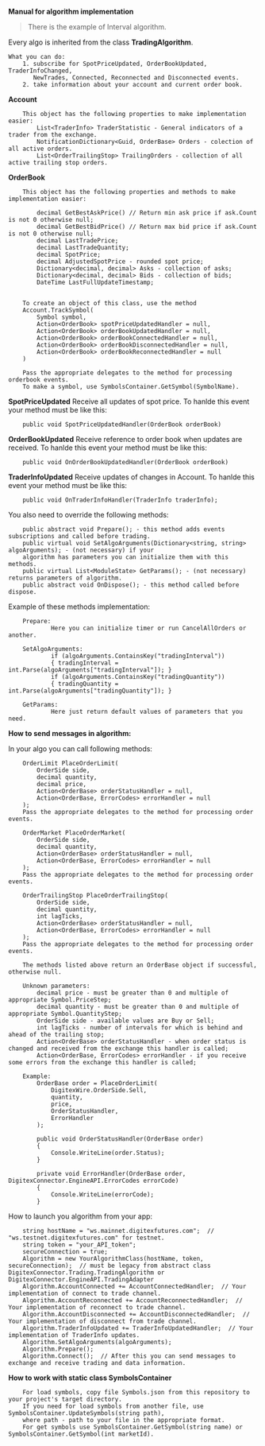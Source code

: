 **Manual for algorithm implementation**


>  There is the example of Interval algorithm.


Every algo is inherited from the class **TradingAlgorithm**.

    What you can do:
        1. subscribe for SpotPriceUpdated, OrderBookUpdated, TraderInfoChanged, 
           NewTrades, Connected, Reconnected and Disconnected events.
        2. take information about your account and current order book.

**Account**

        This object has the following properties to make implementation easier:
            List<TraderInfo> TraderStatistic - General indicators of a trader from the exchange.
            NotificationDictionary<Guid, OrderBase> Orders - colection of all active orders.
            List<OrderTrailingStop> TrailingOrders - collection of all active trailing stop orders.
            
            
**OrderBook**

        This object has the following properties and methods to make implementation easier:

            decimal GetBestAskPrice() // Return min ask price if ask.Count is not 0 otherwise null;
            decimal GetBestBidPrice() // Return max bid price if ask.Count is not 0 otherwise null;
            decimal LastTradePrice;
            decimal LastTradeQuantity;
            decimal SpotPrice;
            decimal AdjustedSpotPrice - rounded spot price;
            Dictionary<decimal, decimal> Asks - collection of asks;
            Dictionary<decimal, decimal> Bids - collection of bids;
            DateTime LastFullUpdateTimestamp;

            
        To create an object of this class, use the method 
        Account.TrackSymbol(
            Symbol symbol, 
            Action<OrderBook> spotPriceUpdatedHandler = null, 
            Action<OrderBook> orderBookUpdatedHandler = null, 
            Action<OrderBook> orderBookConnectedHandler = null, 
            Action<OrderBook> orderBookDisconnectedHandler = null,
            Action<OrderBook> orderBookReconnectedHandler = null
        )

        Pass the appropriate delegates to the method for processing orderbook events.
        To make a symbol, use SymbolsContainer.GetSymbol(SymbolName).
        
            
**SpotPriceUpdated**
        Receive all updates of spot price.
        To hanlde this event your method must be like this:
        
        public void SpotPriceUpdatedHandler(OrderBook orderBook)
            
**OrderBookUpdated**
        Receive reference to order book when updates are received.
        To hanlde this event your method must be like this:
        
        public void OnOrderBookUpdatedHandler(OrderBook orderBook)
        
**TraderInfoUpdated**
        Receive updates of changes in Account.
        To hanlde this event your method must be like this:
        
        public void OnTraderInfoHandler(TraderInfo traderInfo);
        
You also need to override the following methods:

        public abstract void Prepare(); - this method adds events subscriptions and called before trading.
        public virtual void SetAlgoArguments(Dictionary<string, string> algoArguments); - (not necessary) if your 
        algorithm has parameters you can initialize them with this methods.
        public virtual List<ModuleState> GetParams(); - (not necessary) returns parameters of algorithm.
        public abstract void OnDispose(); - this method called before dispose.

Example of these methods implementation:

        Prepare:
                Here you can initialize timer or run CancelAllOrders or another.
                
        SetAlgoArguments:
                if (algoArguments.ContainsKey("tradingInterval"))
                { tradingInterval = int.Parse(algoArguments["tradingInterval"]); }
                if (algoArguments.ContainsKey("tradingQuantity"))
                { tradingQuantity = int.Parse(algoArguments["tradingQuantity"]); }
                         
        GetParams:
                Here just return default values of parameters that you need.

**How to send messages in algorithm:**

In your algo you can call following methods:

        OrderLimit PlaceOrderLimit(
            OrderSide side, 
            decimal quantity, 
            decimal price, 
            Action<OrderBase> orderStatusHandler = null, 
            Action<OrderBase, ErrorCodes> errorHandler = null
        );
        Pass the appropriate delegates to the method for processing order events.
        
        OrderMarket PlaceOrderMarket(
            OrderSide side, 
            decimal quantity, 
            Action<OrderBase> orderStatusHandler = null, 
            Action<OrderBase, ErrorCodes> errorHandler = null
        );
        Pass the appropriate delegates to the method for processing order events.
        
        OrderTrailingStop PlaceOrderTrailingStop(
            OrderSide side, 
            decimal quantity, 
            int lagTicks,
            Action<OrderBase> orderStatusHandler = null, 
            Action<OrderBase, ErrorCodes> errorHandler = null
        );
        Pass the appropriate delegates to the method for processing order events.
            
        The methods listed above return an OrderBase object if successful, otherwise null.
            
        Unknown parameters:
            decimal price - must be greater than 0 and multiple of appropriate Symbol.PriceStep;
            decimal quantity - must be greater than 0 and multiple of appropriate Symbol.QuantityStep;
            OrderSide side - available values are Buy or Sell;
            int lagTicks - number of intervals for which is behind and ahead of the trailing stop;
            Action<OrderBase> orderStatusHandler - when order status is changed and received from the exchange this handler is called;
            Action<OrderBase, ErrorCodes> errorHandler - if you receive some errors from the exchange this handler is called;
            
        Example:
            OrderBase order = PlaceOrderLimit(
                DigitexWire.OrderSide.Sell, 
                quantity, 
                price, 
                OrderStatusHandler, 
                ErrorHandler
            );
            
            public void OrderStatusHandler(OrderBase order)
            {
                Console.WriteLine(order.Status);
            }

            private void ErrorHandler(OrderBase order, DigitexConnector.EngineAPI.ErrorCodes errorCode)
            {
                Console.WriteLine(errorCode);
            }

How to launch you algorithm from your app:
        
        
        string hostName = "ws.mainnet.digitexfutures.com";  // "ws.testnet.digitexfutures.com" for testnet.
        string token = "your_API_token";
        secureConnection = true;
        Algorithm = new YourAlgorithmClass(hostName, token, secureConnection);  // must be legacy from abstract class DigitexConnector.Trading.TradingAlgorithm or DigitexConnector.EngineAPI.TradingAdapter
        Algorithm.AccountConnected += AccountConnectedHandler;  // Your implementation of connect to trade channel.
        Algorithm.AccountReconnected += AccountReconnectedHandler;  // Your implementation of reconnect to trade channel.
        Algorithm.AccountDisconnected += AccountDisconnectedHandler;  // Your implementation of disconnect from trade channel.
        Algorithm.TraderInfoUpdated += TraderInfoUpdatedHandler;  // Your implementation of TraderInfo updates.
        Algorithm.SetAlgoArguments(algoArguments);
        Algorithm.Prepare();
        Algorithm.Connect();  // After this you can send messages to exchange and receive trading and data information.

**How to work with static class SymbolsContainer**

        For load symbols, copy file Symbols.json from this repository to your project's target directory. 
        If you need for load symbols from another file, use SymbolsContainer.UpdateSymbols(string path), 
        where path - path to your file in the appropriate format. 
        For get symbols use SymbolsContainer.GetSymbol(string name) or SymbolsContainer.GetSymbol(int marketId).
